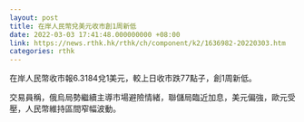 ```yaml
---
layout: post
title: 在岸人民幣兌美元收市創1周新低
date: 2022-03-03 17:41:48.000000000 +08:00
link: https://news.rthk.hk/rthk/ch/component/k2/1636982-20220303.htm
categories: rthk
---
```


在岸人民幣收市報6.3184兌1美元，較上日收市跌77點子，創1周新低。

交易員稱，俄烏局勢繼續主導市場避險情緒，聯儲局臨近加息，美元偏強，歐元受壓，人民幣維持區間窄幅波動。
